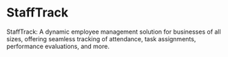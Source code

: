 # StaffTrack
StaffTrack: A dynamic employee management solution for businesses of all sizes, offering seamless tracking of attendance, task assignments, performance evaluations, and more.
